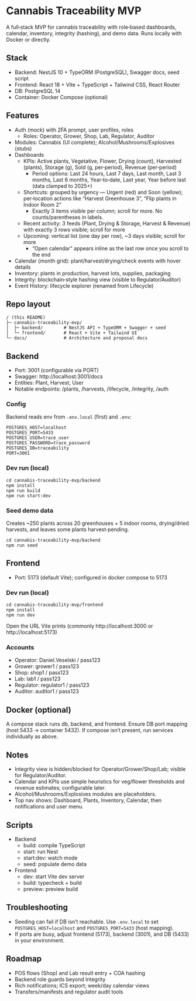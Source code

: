 # Cannabis Traceability MVP

A full‑stack MVP for cannabis traceability with role‑based dashboards, calendar, inventory, integrity (hashing), and demo data. Runs locally with Docker or directly.

## Stack
- Backend: NestJS 10 + TypeORM (PostgreSQL), Swagger docs, seed script
- Frontend: React 18 + Vite + TypeScript + Tailwind CSS, React Router
- DB: PostgreSQL 14
- Container: Docker Compose (optional)

## Features
- Auth (mock) with 2FA prompt, user profiles, roles
  - Roles: Operator, Grower, Shop, Lab, Regulator, Auditor
- Modules: Cannabis (UI complete); Alcohol/Mushrooms/Explosives (stubs)
- Dashboards
  - KPIs: Active plants, Vegetative, Flower, Drying (count), Harvested (plants), Storage (g), Sold (g, per‑period), Revenue (per‑period)
    - Period options: Last 24 hours, Last 7 days, Last month, Last 3 months, Last 6 months, Year‑to‑date, Last year, Year before last (data clamped to 2025+)
  - Shortcuts: grouped by urgency — Urgent (red) and Soon (yellow); per‑location actions like “Harvest Greenhouse 3”, “Flip plants in Indoor Room 2”
    - Exactly 3 items visible per column; scroll for more. No counts/parentheses in labels.
  - Recent activity: 3 feeds (Plant, Drying & Storage, Harvest & Revenue) with exactly 3 rows visible; scroll for more
  - Upcoming: vertical list (one day per row), ~3 days visible; scroll for more
    - “Open calendar” appears inline as the last row once you scroll to the end
- Calendar (month grid): plant/harvest/drying/check events with hover details
- Inventory: plants in production, harvest lots, supplies, packaging
- Integrity: blockchain‑style hashing view (visible to Regulator/Auditor)
- Event History: lifecycle explorer (renamed from Lifecycle)

## Repo layout
```
/ (this README)
├─ cannabis-traceability-mvp/
│  ├─ backend/        # NestJS API + TypeORM + Swagger + seed
│  └─ frontend/       # React + Vite + Tailwind UI
└─ docs/              # Architecture and proposal docs
```

## Backend
- Port: 3001 (configurable via PORT)
- Swagger: http://localhost:3001/docs
- Entities: Plant, Harvest, User
- Notable endpoints: /plants, /harvests, /lifecycle, /integrity, /auth

### Config
Backend reads env from `.env.local` (first) and `.env`:
```
POSTGRES_HOST=localhost
POSTGRES_PORT=5433
POSTGRES_USER=trace_user
POSTGRES_PASSWORD=trace_password
POSTGRES_DB=traceability
PORT=3001
```

### Dev run (local)
```
cd cannabis-traceability-mvp/backend
npm install
npm run build
npm run start:dev
```

### Seed demo data
Creates ~250 plants across 20 greenhouses + 5 indoor rooms, drying/dried harvests, and leaves some plants harvest‑pending.
```
cd cannabis-traceability-mvp/backend
npm run seed
```

## Frontend
- Port: 5173 (default Vite); configured in docker compose to 5173

### Dev run (local)
```
cd cannabis-traceability-mvp/frontend
npm install
npm run dev
```
Open the URL Vite prints (commonly http://localhost:3000 or http://localhost:5173)

### Accounts
- Operator: Daniel.Veselski / pass123
- Grower: grower1 / pass123
- Shop: shop1 / pass123
- Lab: lab1 / pass123
- Regulator: regulator1 / pass123
- Auditor: auditor1 / pass123

## Docker (optional)
A compose stack runs db, backend, and frontend. Ensure DB port mapping (host 5433 -> container 5432). If compose isn’t present, run services individually as above.

## Notes
- Integrity view is hidden/blocked for Operator/Grower/Shop/Lab; visible for Regulator/Auditor.
- Calendar and KPIs use simple heuristics for veg/flower thresholds and revenue estimates; configurable later.
- Alcohol/Mushrooms/Explosives modules are placeholders.
 - Top nav shows: Dashboard, Plants, Inventory, Calendar, then notifications and user menu.

## Scripts
- Backend
  - build: compile TypeScript
  - start: run Nest
  - start:dev: watch mode
  - seed: populate demo data
- Frontend
  - dev: start Vite dev server
  - build: typecheck + build
  - preview: preview build

## Troubleshooting
- Seeding can fail if DB isn’t reachable. Use `.env.local` to set `POSTGRES_HOST=localhost` and `POSTGRES_PORT=5433` (host mapping).
- If ports are busy, adjust frontend (5173), backend (3001), and DB (5433) in your environment.

## Roadmap
- POS flows (Shop) and Lab result entry + COA hashing
- Backend role guards beyond Integrity
- Rich notifications; ICS export; week/day calendar views
- Transfers/manifests and regulator audit tools
